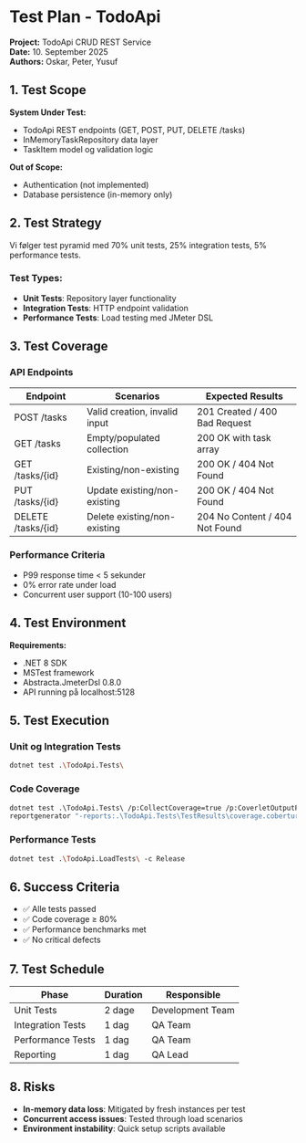 # Test Plan - TodoApi

**Project:** TodoApi CRUD REST Service  
**Date:** 10. September 2025  
**Authors:** Oskar, Peter, Yusuf  

## 1. Test Scope

**System Under Test:**
- TodoApi REST endpoints (GET, POST, PUT, DELETE /tasks)
- InMemoryTaskRepository data layer
- TaskItem model og validation logic

**Out of Scope:**
- Authentication (not implemented)
- Database persistence (in-memory only)

## 2. Test Strategy

Vi følger test pyramid med 70% unit tests, 25% integration tests, 5% performance tests.

### Test Types:
- **Unit Tests**: Repository layer functionality
- **Integration Tests**: HTTP endpoint validation  
- **Performance Tests**: Load testing med JMeter DSL

## 3. Test Coverage

### API Endpoints
| Endpoint | Scenarios | Expected Results |
|----------|-----------|------------------|
| POST /tasks | Valid creation, invalid input | 201 Created / 400 Bad Request |
| GET /tasks | Empty/populated collection | 200 OK with task array |
| GET /tasks/{id} | Existing/non-existing | 200 OK / 404 Not Found |
| PUT /tasks/{id} | Update existing/non-existing | 200 OK / 404 Not Found |
| DELETE /tasks/{id} | Delete existing/non-existing | 204 No Content / 404 Not Found |

### Performance Criteria
- P99 response time < 5 sekunder
- 0% error rate under load
- Concurrent user support (10-100 users)

## 4. Test Environment

**Requirements:**
- .NET 8 SDK
- MSTest framework
- Abstracta.JmeterDsl 0.8.0
- API running på localhost:5128

## 5. Test Execution

### Unit og Integration Tests
```bash
dotnet test .\TodoApi.Tests\
```

### Code Coverage
```bash
dotnet test .\TodoApi.Tests\ /p:CollectCoverage=true /p:CoverletOutputFormat=cobertura /p:CoverletOutput=TestResults\coverage.cobertura.xml /p:Threshold=80
reportgenerator "-reports:.\TodoApi.Tests\TestResults\coverage.cobertura.xml" "-targetdir:.\TodoApi.Tests\TestResults\CoverageReport" -reporttypes:Html
```

### Performance Tests
```bash
dotnet test .\TodoApi.LoadTests\ -c Release
```

## 6. Success Criteria

- ✅ Alle tests passed
- ✅ Code coverage ≥ 80%
- ✅ Performance benchmarks met
- ✅ No critical defects

## 7. Test Schedule

| Phase | Duration | Responsible |
|-------|----------|-------------|
| Unit Tests | 2 dage | Development Team |
| Integration Tests | 1 dag | QA Team |
| Performance Tests | 1 dag | QA Team |
| Reporting | 1 dag | QA Lead |

## 8. Risks

- **In-memory data loss**: Mitigated by fresh instances per test
- **Concurrent access issues**: Tested through load scenarios
- **Environment instability**: Quick setup scripts available
